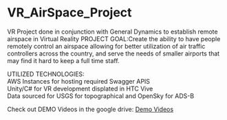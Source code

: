 # VR_AirSpace_Project
VR Project done in conjunction with General Dynamics to establish remote airspace in Virtual Reality
PROJECT GOAL:Create the ability to have people remotely control an airspace allowing for better utilization of air traffic controllers across the country, and serve the needs of smaller airports that may find it hard to keep a full time staff.

UTILIZED TECHNOLOGIES:<br/>
AWS Instances for hosting required Swagger APIS<br/>
Unity/C# for VR development displated in HTC Vive<br/>
Data sourced for USGS for topographical and OpenSky for ADS-B<br/>

Check out DEMO Videos in the google drive:
[Demo Videos](https://drive.google.com/open?id=1ClMui-ufktOjVSKXsIXiiInFr-4mH1zO)
